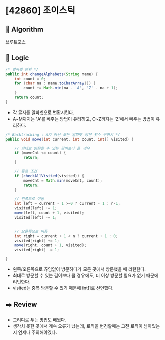 # [42860] 조이스틱

## :pushpin: **Algorithm**

브루트포스

## :round_pushpin: **Logic**

```java
/* 알파벳 변환 */
public int changeAlphabets(String name) {
    int count = 0;
    for (char na : name.toCharArray()) {
        count += Math.min(na - 'A', 'Z' - na + 1);
    }
    return count;
}
```

- 각 글자를 알파벳으로 변환시킨다.
- A~M까지는 'A'를 빼주는 방법이 유리하고, O~Z까지는 'Z'에서 빼주는 방법이 유리하다.

```java
/* Backtracking : A가 아닌 모든 알파벳 방문 횟수 구하기 */
public void move(int current, int count, int[] visited) {

    // 최대로 방문할 수 있는 길이보다 클 경우
    if (moveCnt <= count) {
        return;
    }

    // 종료 조건
    if (checkAllVisited(visited)) {
        moveCnt = Math.min(moveCnt, count);
        return;
    }

    // 왼쪽으로 이동
    int left = current - 1 >=0 ? current - 1 : n-1;
    visited[left] += 1;
    move(left, count + 1, visited);
    visited[left] -= 1;


    // 오른쪽으로 이동
    int right = current + 1 < n ? current + 1 : 0;
    visited[right] += 1;
    move(right, count + 1, visited);
    visited[right] -= 1;

}
```

- 왼쪽/오른쪽으로 끊임없이 방문하다가 모든 곳에서 방문했을 때 리턴한다.
- 최대로 방문할 수 있는 길이보다 클 경우에도, 더 이상 방문할 필요가 없기 때문에 리턴한다.
- visited는 중복 방문할 수 있기 때문에 int[]로 선언했다.

## :black_nib: **Review**

- 그리디로 푸는 방법도 배웠다.
- 생각치 못한 곳에서 계속 오류가 났는데, 로직을 변경할때는 그전 로직이 남아있는지 언제나 주의해야겠다.
